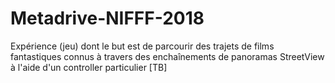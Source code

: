 # Metadrive-NIFFF-2018
Expérience (jeu) dont le but est de parcourir des trajets de films fantastiques connus à travers des enchaînements de panoramas StreetView à l'aide d'un controller particulier [TB]

